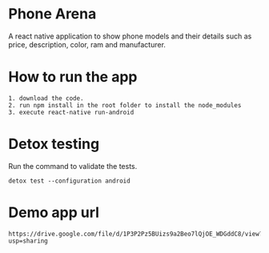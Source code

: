 # Phone Arena
A react native application to show phone models and their details such as price, description, color, ram and manufacturer.

# How to run the app
	1. download the code.
	2. run npm install in the root folder to install the node_modules
	3. execute react-native run-android

# Detox testing
Run the command to validate the tests.

	detox test --configuration android

# Demo app url
	https://drive.google.com/file/d/1P3P2Pz5BUizs9a2Beo7lQjOE_WDGddC8/view?usp=sharing
